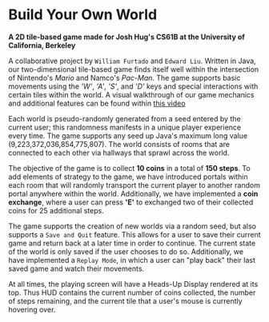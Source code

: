 # Build Your Own World #
**A 2D tile-based game made for Josh Hug's CS61B at the University of California, Berkeley**

A collaborative project by `William Furtado` and `Edward Liu`. Written in Java, our two-dimensional tile-based game finds itself
well within the intersection of Nintendo's *Mario* and Namco's *Pac-Man*. The game supports basic movements using the *'W'*, *'A'*, *'S'*, and *'D'* keys
and special interactions with certain tiles within the world. A visual walkthrough of our game mechanics and additional features can be found within
[this video](https://youtu.be/nj4U6LAy4kQ)

Each world is pseudo-randomly generated from a seed entered by the current user; this randomness manifests in a unique player experience every time.
The game supports any seed up Java's maximum long value (9,223,372,036,854,775,807). The world consists of rooms that are connected to each other
via hallways that sprawl across the world.

The objective of the game is to collect **10 coins** in a total of **150 steps**. To add elements of strategy to the game, we have introduced
portals within each room that will randomly transport the current player to another random portal anywhere within the world. Additionally, we have implemented
a **coin exchange**, where a user can press **'E'** to exchanged two of their collected coins for 25 additional steps.

The game supports the creation of new worlds via a random seed, but also supports a `Save and Quit` feature. This allows for a user to save their current game and 
return back at a later time in order to continue. The current state of the world is only saved if the user chooses to do so. Additionally, we have implemented a 
`Replay Mode`, in which a user can "play back" their last saved game and watch their movements.

At all times, the playing screen will have a Heads-Up Display rendered at its top. Thus HUD contains the current number of coins collected, the number of steps remaining,
and the current tile that a user's mouse is currently hovering over.

